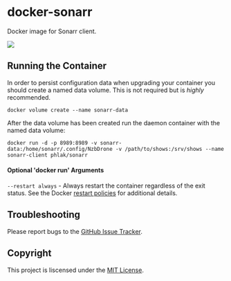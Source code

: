 docker-sonarr
==============

Docker image for Sonarr client.

[![](https://images.microbadger.com/badges/image/phlak/sonarr.svg)](http://microbadger.com/#/images/phlak/sonarr "Get your own image badge on microbadger.com")

Running the Container
---------------------

In order to persist configuration data when upgrading your container you should create a named data
volume. This is not required but is _highly_ recommended.

    docker volume create --name sonarr-data

After the data volume has been created run the daemon container with the named data volume:

    docker run -d -p 8989:8989 -v sonarr-data:/home/sonarr/.config/NzbDrone -v /path/to/shows:/srv/shows --name sonarr-client phlak/sonarr

#### Optional 'docker run' Arguments

`--restart always` - Always restart the container regardless of the exit status. See the Docker
                     [restart policies](https://goo.gl/OI87rA) for additional details.

Troubleshooting
---------------

Please report bugs to the [GitHub Issue Tracker](https://github.com/PHLAK/docker-sonarr/issues).

Copyright
---------

This project is liscensed under the [MIT License](https://github.com/PHLAK/docker-sonarr/blob/master/LICENSE).
